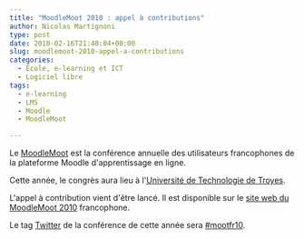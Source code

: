 ```yaml
---
title: "MoodleMoot 2010 : appel à contributions"
author: Nicolas Martignoni
type: post
date: 2010-02-16T21:40:04+00:00
slug: moodlemoot-2010-appel-a-contributions
categories:
  - École, e-learning et ICT
  - Logiciel libre
tags:
  - e-learning
  - LMS
  - Moodle
  - MoodleMoot

---
```

Le [MoodleMoot][2] est la conférence annuelle des utilisateurs francophones de la plateforme Moodle d'apprentissage en ligne.

Cette année, le congrès aura lieu à l'[Université de Technologie de Troyes][3].

L'appel à contribution vient d'être lancé. Il est disponible sur le [site web du MoodleMoot 2010][1] francophone.

Le tag [Twitter][4] de la conférence de cette année sera [#mootfr10][5].

 [1]: http://moodlemoot2010.utt.fr/
 [2]: https://moodle.org/mod/glossary/showentry.php?courseid=20&concept=MoodleMoot
 [3]: https://www.utt.fr/
 [4]: https://twitter.com/
 [5]: https://twitter.com/search?q=%23mootfr10

<!--more-->
